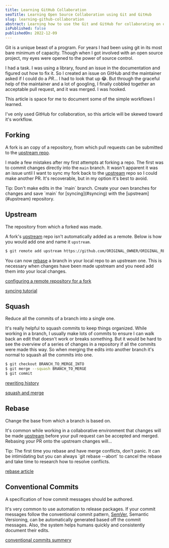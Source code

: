 ```yaml
---
title: Learning GitHub Collaboration
seoTitle: Learning Open Source Collaboration using Git and GitHub
slug: learning-github-collaboration
abstract: Learning how to use the Git and GitHub for collaborating on open source projects
isPublished: false
publishedOn: 2022-12-09
---
```


<script>
  import DocInfo from '../lib/components/doc-info.svelte';
</script>

Git is a unique beast of a program. For years I had been using git in its most bare minimum of capacity. Though when I got involved with an open source project, my eyes were opened to the power of source control.

I had a task. I was using a library, found an issue in the documentation and figured out how to fix it. So I created an issue on GitHub and the maintainer asked if I could do a _PR_... I had to look that up 😂. But through the graceful help of the maintainer and a lot of googling, I finally cobbled together an acceptable pull request, and it was merged. I was hooked.

This article is space for me to document some of the simple workflows I learned.

<DocInfo>
  I've only used GitHub for collaboration, so this article will be skewed toward it's workflow.
</DocInfo>

## Forking

A fork is an copy of a repository, from which pull requests can be submitted to the [upstream repo](#upstream).

I made a few mistakes after my first attempts at forking a repo. The first was to commit changes directly into the `main` branch. It wasn't apparent it was an issue until I want to sync my fork back to the [upstream](#upstream) repo so I could make another PR. It's recoverable, but in my option it's best to avoid.

<DocInfo>
  Tip: Don't make edits in the `main` branch. Create your own branches for changes and save `main` for [syncing](#syncing) with the [upstream](#upstream) repository.
</DocInfo>

## Upstream

The repository from which a forked was made.

A fork's [upstream](#upstream) repo isn't automatically added as a remote. Below is how you would add one and name it `upstream`.

```sh
$ git remote add upstream https://github.com/ORIGINAL_OWNER/ORIGINAL_REPOSITORY.git
```

You can now [rebase](#rebase) a branch in your local repo to an upstream one. This is necessary when changes have been made upstream and you need add them into your local changes.

[configuring a remote repository for a fork](https://docs.github.com/en/pull-requests/collaborating-with-pull-requests/working-with-forks/configuring-a-remote-repository-for-a-fork)

[syncing tutorial](https://www.atlassian.com/git/tutorials/syncing)

## Squash

Reduce all the commits of a branch into a single one.

It's really helpful to squash commits to keep things organized. While working in a branch, I usually make lots of commits to ensure I can walk back an edit that doesn't work or breaks something. But it would be hard to see the overview of a series of changes in a repository if all the commits were made this way. So when merging the edits into another branch it's normal to squash all the commits into one.

```sh
$ git checkout BRANCH_TO_MERGE_INTO
$ git merge --squash BRANCH_TO_MERGE
$ git commit
```

[rewriting history](https://git-scm.com/book/en/v2/Git-Tools-Rewriting-History)

[squash and merge](https://docs.gitlab.com/ee/user/project/merge_requests/squash_and_merge.html)

## Rebase

Change the base from which a branch is based on.

It's common while working in a collaborative environment that changes will be made [upstream](#upstream) before your pull request can be accepted and merged. Rebasing your PR onto the upstream changes will...

<DocInfo>
  Tip: The first time you rebase and have merge conflicts, don't panic. It can be intimidating but you can always `git rebase --abort` to cancel the rebase and take time to research how to resolve conflicts.
</DocInfo>

[rebase article](https://www.atlassian.com/git/tutorials/rewriting-history/git-rebase)

## Conventional Commits

A specification of how commit messages should be authored.

It's very common to use automation to release packages. If your commit messages follow the conventional commit pattern, [SemVer](https://semver.org/), Semantic Versioning, can be automatically generated based off the commit messages. Also, the system helps humans quickly and consistently document their edits.

[conventional commits summery](https://www.conventionalcommits.org/en/v1.0.0/)
